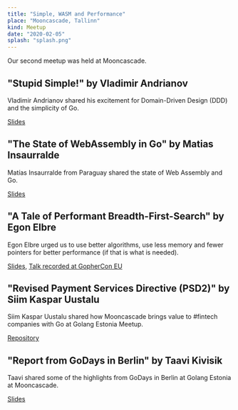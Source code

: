 ```yaml
---
title: "Simple, WASM and Performance"
place: "Mooncascade, Tallinn"
kind: Meetup
date: "2020-02-05"
splash: "splash.png"
---
```


Our second meetup was held at Mooncascade.

## "Stupid Simple!" by Vladimir Andrianov

Vladimir Andrianov shared his excitement for Domain-Driven Design (DDD) and the simplicity of Go.

[Slides](https://github.com/golangestonia/meetups/raw/master/2020-02-05%40Mooncascade/Stupid%20simple!%20-%20Vladimir%20Andrianov.pdf)

## "The State of WebAssembly in Go" by Matias Insaurralde

Matías Insaurralde from Paraguay shared the state of Web Assembly and Go.

[Slides](https://github.com/golangestonia/meetups/raw/master/2020-02-05%40Mooncascade/The%20state%20of%20WebAssembly%20in%20Go%20-%20Matias%20Insaurralde.pdf)

## "A Tale of Performant Breadth-First-Search" by Egon Elbre

Egon Elbre urged us to use better algorithms, use less memory and fewer pointers for better performance (if that is what is needed).

[Slides](https://github.com/golangestonia/meetups/raw/master/2020-02-05%40Mooncascade/A%20Tale%20of%20Performant%20BFS%20-%20Egon%20Elbre.pdf), [Talk recorded at GopherCon EU](https://www.youtube.com/watch?v=ulSlF2Phecg)

## "Revised Payment Services Directive (PSD2)" by Siim Kaspar Uustalu

Siim Kaspar Uustalu shared how Mooncascade brings value to #fintech companies with Go at Golang Estonia Meetup.

[Repository](https://github.com/mooncascade/toy-banklink)

## "Report from GoDays in Berlin" by Taavi Kivisik

Taavi shared some of the highlights from GoDays in Berlin at Golang Estonia at Mooncascade.

[Slides](https://github.com/golangestonia/meetups/raw/master/2020-02-05%40Mooncascade/dotgo-2020-estonia.pdf)